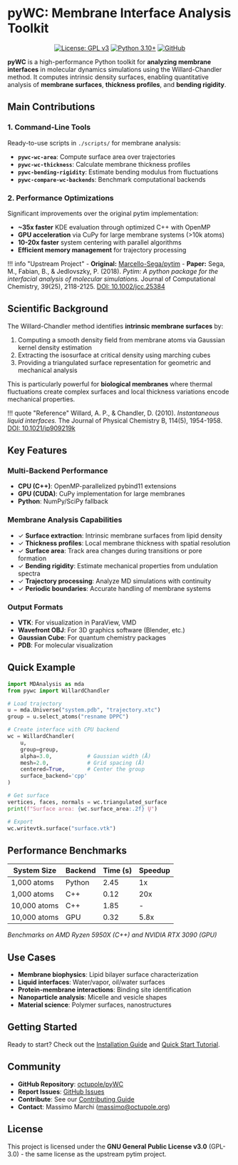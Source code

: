 # pyWC: Membrane Interface Analysis Toolkit

<div align="center">

[![License: GPL v3](https://img.shields.io/badge/License-GPLv3-blue.svg)](https://www.gnu.org/licenses/gpl-3.0)
[![Python 3.10+](https://img.shields.io/badge/python-3.10+-blue.svg)](https://www.python.org/downloads/)
[![GitHub](https://img.shields.io/badge/github-pyWC-blue.svg)](https://github.com/octupole/pyWC)

</div>

**pyWC** is a high-performance Python toolkit for **analyzing membrane interfaces** in molecular dynamics simulations using the Willard-Chandler method. It computes intrinsic density surfaces, enabling quantitative analysis of **membrane surfaces**, **thickness profiles**, and **bending rigidity**.

## Main Contributions

### 1. Command-Line Tools
Ready-to-use scripts in `./scripts/` for membrane analysis:

- **`pywc-wc-area`**: Compute surface area over trajectories
- **`pywc-wc-thickness`**: Calculate membrane thickness profiles
- **`pywc-bending-rigidity`**: Estimate bending modulus from fluctuations
- **`pywc-compare-wc-backends`**: Benchmark computational backends

### 2. Performance Optimizations
Significant improvements over the original pytim implementation:

- **~35x faster** KDE evaluation through optimized C++ with OpenMP
- **GPU acceleration** via CuPy for large membrane systems (>10k atoms)
- **10-20x faster** system centering with parallel algorithms
- **Efficient memory management** for trajectory processing

!!! info "Upstream Project"
    - **Original:** [Marcello-Sega/pytim](https://github.com/Marcello-Sega/pytim)
    - **Paper:** Sega, M., Fabian, B., & Jedlovszky, P. (2018). *Pytim: A python package for the interfacial analysis of molecular simulations.* Journal of Computational Chemistry, 39(25), 2118-2125. [DOI: 10.1002/jcc.25384](https://doi.org/10.1002/jcc.25384)

## Scientific Background

The Willard-Chandler method identifies **intrinsic membrane surfaces** by:

1. Computing a smooth density field from membrane atoms via Gaussian kernel density estimation
2. Extracting the isosurface at critical density using marching cubes
3. Providing a triangulated surface representation for geometric and mechanical analysis

This is particularly powerful for **biological membranes** where thermal fluctuations create complex surfaces and local thickness variations encode mechanical properties.

!!! quote "Reference"
    Willard, A. P., & Chandler, D. (2010). *Instantaneous liquid interfaces.* The Journal of Physical Chemistry B, 114(5), 1954-1958. [DOI: 10.1021/jp909219k](https://doi.org/10.1021/jp909219k)

## Key Features

### Multi-Backend Performance
- **CPU (C++)**: OpenMP-parallelized pybind11 extensions
- **GPU (CUDA)**: CuPy implementation for large membranes
- **Python**: NumPy/SciPy fallback

### Membrane Analysis Capabilities
- ✓ **Surface extraction**: Intrinsic membrane surfaces from lipid density
- ✓ **Thickness profiles**: Local membrane thickness with spatial resolution
- ✓ **Surface area**: Track area changes during transitions or pore formation
- ✓ **Bending rigidity**: Estimate mechanical properties from undulation spectra
- ✓ **Trajectory processing**: Analyze MD simulations with continuity
- ✓ **Periodic boundaries**: Accurate handling of membrane systems

### Output Formats
- **VTK**: For visualization in ParaView, VMD
- **Wavefront OBJ**: For 3D graphics software (Blender, etc.)
- **Gaussian Cube**: For quantum chemistry packages
- **PDB**: For molecular visualization

## Quick Example

```python
import MDAnalysis as mda
from pywc import WillardChandler

# Load trajectory
u = mda.Universe("system.pdb", "trajectory.xtc")
group = u.select_atoms("resname DPPC")

# Create interface with CPU backend
wc = WillardChandler(
    u,
    group=group,
    alpha=3.0,           # Gaussian width (Å)
    mesh=2.0,            # Grid spacing (Å)
    centered=True,       # Center the group
    surface_backend='cpp'
)

# Get surface
vertices, faces, normals = wc.triangulated_surface
print(f"Surface area: {wc.surface_area:.2f} Ų")

# Export
wc.writevtk.surface("surface.vtk")
```

## Performance Benchmarks

| System Size | Backend | Time (s) | Speedup |
|-------------|---------|----------|---------|
| 1,000 atoms | Python  | 2.45     | 1x      |
| 1,000 atoms | C++     | 0.12     | 20x     |
| 10,000 atoms| C++     | 1.85     | -       |
| 10,000 atoms| GPU     | 0.32     | 5.8x    |

*Benchmarks on AMD Ryzen 5950X (C++) and NVIDIA RTX 3090 (GPU)*

## Use Cases

- **Membrane biophysics**: Lipid bilayer surface characterization
- **Liquid interfaces**: Water/vapor, oil/water surfaces
- **Protein-membrane interactions**: Binding site identification
- **Nanoparticle analysis**: Micelle and vesicle shapes
- **Material science**: Polymer surfaces, nanostructures

## Getting Started

Ready to start? Check out the [Installation Guide](installation.md) and [Quick Start Tutorial](quickstart.md).

## Community

- **GitHub Repository**: [octupole/pyWC](https://github.com/octupole/pyWC)
- **Report Issues**: [GitHub Issues](https://github.com/octupole/pyWC/issues)
- **Contribute**: See our [Contributing Guide](contributing.md)
- **Contact**: Massimo Marchi (massimo@octupole.org)

## License

This project is licensed under the **GNU General Public License v3.0** (GPL-3.0) - the same license as the upstream pytim project.

